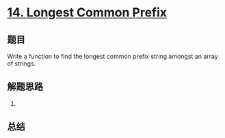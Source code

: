 # [14. Longest Common Prefix](https://leetcode.com/problems/longest-common-prefix/)

## 题目
Write a function to find the longest common prefix string amongst an array of strings.

## 解题思路
1. 

## 总结


